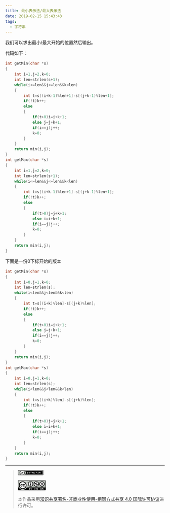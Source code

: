 ```yaml
---
title: 最小表示法/最大表示法
date: 2019-02-15 15:43:43
tags: 
  - 字符串
---
```


我们可以求出最小/最大开始的位置然后输出。

代码如下：
```cpp
int getMin(char *s)  
{  
	int i=1,j=2,k=0; 
	int len=strlen(s+1);
	while(i<=len&&j<=len&&k<len)
	{  
		int t=s[(i+k-1)%len+1]-s[(j+k-1)%len+1];  
		if(!t)k++;
		else
		{  
			if(t>0)i=i+k+1;  
			else j=j+k+1;  
			if(i==j)j++;  
			k=0;  
		}  
	}  
	return min(i,j);  
}
int getMax(char *s)  
{  
	int i=1,j=2,k=0; 
	int len=strlen(s+1);
	while(i<=len&&j<=len&&k<len)
	{  
		int t=s[(i+k-1)%len+1]-s[(j+k-1)%len+1];  
		if(!t)k++;  
		else
		{  
			if(t>0)j=j+k+1;
			else i=i+k+1;
			if(i==j)j++;
			k=0;
		}  
	}  
	return min(i,j);
}
```

下面是一份0下标开始的版本
```cpp
int getMin(char *s)  
{  
	int i=0,j=1,k=0; 
	int len=strlen(s);
	while(i<len&&j<len&&k<len)
	{  
		int t=s[(i+k)%len]-s[(j+k)%len];  
		if(!t)k++;  
		else
		{  
			if(t>0)i=i+k+1;  
			else j=j+k+1;  
			if(i==j)j++;  
			k=0;  
		}  
	}  
	return min(i,j);  
}
int getMax(char *s)  
{  
	int i=0,j=1,k=0; 
	int len=strlen(s);
	while(i<len&&j<len&&k<len)
	{  
		int t=s[(i+k)%len]-s[(j+k)%len];  
		if(!t)k++;  
		else
		{  
			if(t>0)j=j+k+1;
			else i=i+k+1;
			if(i==j)j++;
			k=0;
		}  
	}  
	return min(i,j);  
}
```

------------

> [![知识共享许可协议](/pic/license/BY-NC-SA_80x15.png)](https://creativecommons.org/licenses/by-nc-sa/4.0/deed.zh)
> 
> [![知识共享许可协议](/pic/license/BY-NC-SA_88x31.png)](https://creativecommons.org/licenses/by-nc-sa/4.0/deed.zh)
> 
> 本作品采用[知识共享署名-非商业性使用-相同方式共享 4.0 国际许可协议](https://creativecommons.org/licenses/by-nc-sa/4.0/deed.zh)进行许可。